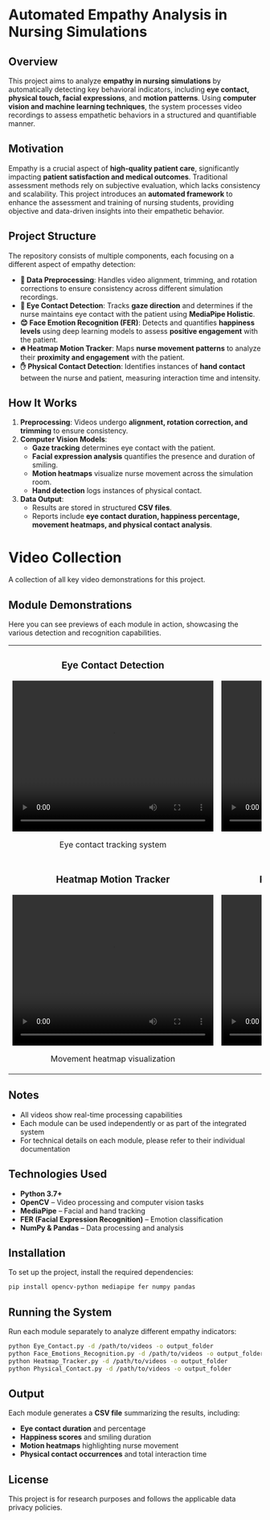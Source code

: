 # Automated Empathy Analysis in Nursing Simulations

## Overview
This project aims to analyze **empathy in nursing simulations** by automatically detecting key behavioral indicators, including **eye contact, physical touch, facial expressions**, and **motion patterns**. Using **computer vision and machine learning techniques**, the system processes video recordings to assess empathetic behaviors in a structured and quantifiable manner.

## Motivation
Empathy is a crucial aspect of **high-quality patient care**, significantly impacting **patient satisfaction and medical outcomes**. Traditional assessment methods rely on subjective evaluation, which lacks consistency and scalability. This project introduces an **automated framework** to enhance the assessment and training of nursing students, providing objective and data-driven insights into their empathetic behavior.

## Project Structure
The repository consists of multiple components, each focusing on a different aspect of empathy detection:

- **📂 Data Preprocessing**: Handles video alignment, trimming, and rotation corrections to ensure consistency across different simulation recordings.
- **👀 Eye Contact Detection**: Tracks **gaze direction** and determines if the nurse maintains eye contact with the patient using **MediaPipe Holistic**.
- **😊 Face Emotion Recognition (FER)**: Detects and quantifies **happiness levels** using deep learning models to assess **positive engagement** with the patient.
- **🔥 Heatmap Motion Tracker**: Maps **nurse movement patterns** to analyze their **proximity and engagement** with the patient.
- **✋ Physical Contact Detection**: Identifies instances of **hand contact** between the nurse and patient, measuring interaction time and intensity.

## How It Works
1. **Preprocessing**: Videos undergo **alignment, rotation correction, and trimming** to ensure consistency.
2. **Computer Vision Models**:
   - **Gaze tracking** determines eye contact with the patient.
   - **Facial expression analysis** quantifies the presence and duration of smiling.
   - **Motion heatmaps** visualize nurse movement across the simulation room.
   - **Hand detection** logs instances of physical contact.
3. **Data Output**:
   - Results are stored in structured **CSV files**.
   - Reports include **eye contact duration, happiness percentage, movement heatmaps, and physical contact analysis**.
   
# Video Collection
A collection of all key video demonstrations for this project.

## Module Demonstrations
Here you can see previews of each module in action, showcasing the various detection and recognition capabilities.

<table>
  <tr>
    <td width="50%">
      <h3 align="center">Eye Contact Detection</h3>
      <p align="center">
        <video src="https://github.com/user-attachments/assets/5c2840de-1b42-4473-bcce-2321ac52b2f0" width="400" height="300" controls></video>
      </p>
      <p align="center">Eye contact tracking system</p>
    </td>
    <td width="50%">
      <h3 align="center">Face Emotion Recognition</h3>
      <p align="center">
        <video src="https://github.com/user-attachments/assets/112aad8e-216b-4e52-8725-7c7883da9986" width="400" height="300" controls></video>
      </p>
      <p align="center">Real-time emotion detection</p>
    </td>
  </tr>
  <tr>
    <td width="50%">
      <h3 align="center">Heatmap Motion Tracker</h3>
      <p align="center">
        <video src="https://github.com/user-attachments/assets/2d0ecf2e-b836-4796-a880-03cefde00129" width="400" height="300" controls></video>
      </p>
      <p align="center">Movement heatmap visualization</p>
    </td>
    <td width="50%">
      <h3 align="center">Physical Contact Detection</h3>
      <p align="center">
        <video src="https://github.com/user-attachments/assets/88233860-748d-474a-90fe-9764844cfb39" width="400" height="300" controls></video>
      </p>
      <p align="center">Physical interaction detection</p>
    </td>
  </tr>
</table>

## Notes

- All videos show real-time processing capabilities
- Each module can be used independently or as part of the integrated system
- For technical details on each module, please refer to their individual documentation
## Technologies Used
- **Python 3.7+**
- **OpenCV** – Video processing and computer vision tasks
- **MediaPipe** – Facial and hand tracking
- **FER (Facial Expression Recognition)** – Emotion classification
- **NumPy & Pandas** – Data processing and analysis

## Installation
To set up the project, install the required dependencies:
```sh
pip install opencv-python mediapipe fer numpy pandas
```

## Running the System
Run each module separately to analyze different empathy indicators:
```sh
python Eye_Contact.py -d /path/to/videos -o output_folder
python Face_Emotions_Recognition.py -d /path/to/videos -o output_folder
python Heatmap_Tracker.py -d /path/to/videos -o output_folder
python Physical_Contact.py -d /path/to/videos -o output_folder
```

## Output
Each module generates a **CSV file** summarizing the results, including:
- **Eye contact duration** and percentage
- **Happiness scores** and smiling duration
- **Motion heatmaps** highlighting nurse movement
- **Physical contact occurrences** and total interaction time


## License
This project is for research purposes and follows the applicable data privacy policies.

